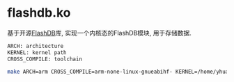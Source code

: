 # flashdb.ko

基于开源[FlashDB](https://github.com/armink/FlashDB)库, 实现一个内核态的FlashDB模块, 用于存储数据.

``` sh
ARCH: architecture
KERNEL: kernel path
CROSS_COMPILE: toolchain

make ARCH=arm CROSS_COMPILE=arm-none-linux-gnueabihf- KERNEL=/home/yhuan/workspace/stm32mp13/linux/linux-5.15.24
```
